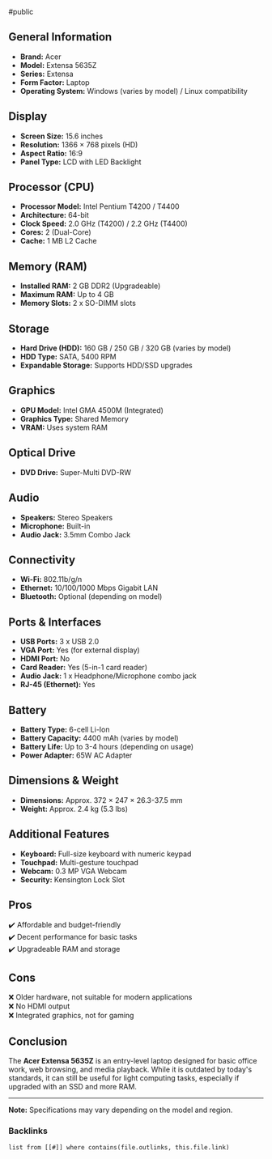 #public

## General Information
- **Brand:** Acer
- **Model:** Extensa 5635Z
- **Series:** Extensa
- **Form Factor:** Laptop
- **Operating System:** Windows (varies by model) / Linux compatibility

## Display
- **Screen Size:** 15.6 inches
- **Resolution:** 1366 × 768 pixels (HD)
- **Aspect Ratio:** 16:9
- **Panel Type:** LCD with LED Backlight

## Processor (CPU)
- **Processor Model:** Intel Pentium T4200 / T4400
- **Architecture:** 64-bit
- **Clock Speed:** 2.0 GHz (T4200) / 2.2 GHz (T4400)
- **Cores:** 2 (Dual-Core)
- **Cache:** 1 MB L2 Cache

## Memory (RAM)
- **Installed RAM:** 2 GB DDR2 (Upgradeable)
- **Maximum RAM:** Up to 4 GB
- **Memory Slots:** 2 x SO-DIMM slots

## Storage
- **Hard Drive (HDD):** 160 GB / 250 GB / 320 GB (varies by model)
- **HDD Type:** SATA, 5400 RPM
- **Expandable Storage:** Supports HDD/SSD upgrades

## Graphics
- **GPU Model:** Intel GMA 4500M (Integrated)
- **Graphics Type:** Shared Memory
- **VRAM:** Uses system RAM

## Optical Drive
- **DVD Drive:** Super-Multi DVD-RW

## Audio
- **Speakers:** Stereo Speakers
- **Microphone:** Built-in
- **Audio Jack:** 3.5mm Combo Jack

## Connectivity
- **Wi-Fi:** 802.11b/g/n
- **Ethernet:** 10/100/1000 Mbps Gigabit LAN
- **Bluetooth:** Optional (depending on model)

## Ports & Interfaces
- **USB Ports:** 3 x USB 2.0
- **VGA Port:** Yes (for external display)
- **HDMI Port:** No
- **Card Reader:** Yes (5-in-1 card reader)
- **Audio Jack:** 1 x Headphone/Microphone combo jack
- **RJ-45 (Ethernet):** Yes

## Battery
- **Battery Type:** 6-cell Li-Ion
- **Battery Capacity:** 4400 mAh (varies by model)
- **Battery Life:** Up to 3-4 hours (depending on usage)
- **Power Adapter:** 65W AC Adapter

## Dimensions & Weight
- **Dimensions:** Approx. 372 × 247 × 26.3-37.5 mm
- **Weight:** Approx. 2.4 kg (5.3 lbs)

## Additional Features
- **Keyboard:** Full-size keyboard with numeric keypad
- **Touchpad:** Multi-gesture touchpad
- **Webcam:** 0.3 MP VGA Webcam
- **Security:** Kensington Lock Slot

## Pros
✔️ Affordable and budget-friendly  
✔️ Decent performance for basic tasks  
✔️ Upgradeable RAM and storage  

## Cons
❌ Older hardware, not suitable for modern applications  
❌ No HDMI output  
❌ Integrated graphics, not for gaming  

## Conclusion
The **Acer Extensa 5635Z** is an entry-level laptop designed for basic office work, web browsing, and media playback. While it is outdated by today's standards, it can still be useful for light computing tasks, especially if upgraded with an SSD and more RAM.

---
**Note:** Specifications may vary depending on the model and region.

### Backlinks
```dataview 
list from [[#]] where contains(file.outlinks, this.file.link)
```

